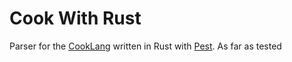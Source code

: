 # Cook With Rust

Parser for the [CookLang](https://github.com/cooklang/spec) written in Rust with [Pest](https://github.com/pest-parser/pest).
As far as tested 